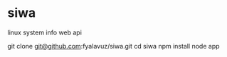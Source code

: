 # siwa
linux system info web api

git clone git@github.com:fyalavuz/siwa.git
cd siwa
npm install
node app
